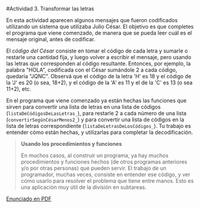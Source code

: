#Actividad 3. Transformar las letras

En esta actividad aparecen algunos mensajes que fueron codificados utilizando un sistema que utilizaba Julio César.
El objetivo es que completes el programa que viene comenzado, de manera que se pueda leer cuál es el mensaje original, 
antes de codificar.

El _código del César_ consiste en tomar el código de cada letra y sumarle o restarle una cantidad fija, y luego
volver a escribir el mensaje, pero usando las letras que corresponden al código resultante. Entonces, por ejemplo,
la palabra "HOLA", codificada con el César sumándole 2 a cada código, quedaría "JQNC". 
Observá que el código de la letra 'H' es 18 y el código de la 'J' es 20 (o sea, 18+2), 
y el código de la 'A' es 11 y el de la 'C' es 13 (o sea 11+2), etc.

En el programa que viene comenzado ya están hechas las funciones que sirven para convertir una lista de letras en
una lista de códigos (`listaDeCódigosDeLasLetras_`), para restarle 2 a cada número de una lista (`convertirSegúnCésarMenos2_`) 
y para convertir una lista de códigos en la lista de letras correspondiente (`listaDeLetrasDeLosCódigos_`).
Tu trabajo es entender cómo están hechas, y utilizarlas para completar la decodificación.

> **Usando los procedimientos y funciones**
>
> En muchos casos, al construir un programa, ya hay muchos procedimientos y funciones hechos (de otros programas anteriores y/o 
> por otras personas) que pueden servir. El trabajo de un programador, muchas veces, consiste en entender ese código, y ver
> cómo usarlo para resolver el problema que tiene entre manos.
> Esto es una aplicación muy útil de la división en subtareas.

[Enunciado en PDF][PDF]

[PDF]: 
https://raw.githubusercontent.com/gobstones/laprogramacionysudidactica2/master/Proyectos/6.Representaci%C3%B3n%20de%20la%20informaci%C3%B3n/3.1.Transformar%20las%20letras/resources/description.pdf "Enunciado de 'Transformar las letras' en PDF"